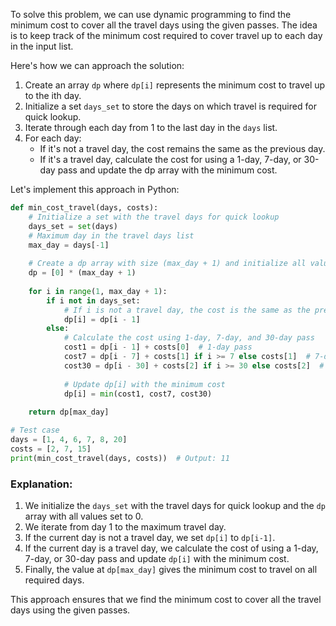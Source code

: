 To solve this problem, we can use dynamic programming to find the minimum cost to cover all the travel days using the given passes. The idea is to keep track of the minimum cost required to cover travel up to each day in the input list.

Here's how we can approach the solution:

1. Create an array `dp` where `dp[i]` represents the minimum cost to travel up to the ith day.
2. Initialize a set `days_set` to store the days on which travel is required for quick lookup.
3. Iterate through each day from 1 to the last day in the `days` list.
4. For each day:
   - If it's not a travel day, the cost remains the same as the previous day.
   - If it's a travel day, calculate the cost for using a 1-day, 7-day, or 30-day pass and update the dp array with the minimum cost.

Let's implement this approach in Python:

```python
def min_cost_travel(days, costs):
    # Initialize a set with the travel days for quick lookup
    days_set = set(days)
    # Maximum day in the travel days list
    max_day = days[-1]
    
    # Create a dp array with size (max_day + 1) and initialize all values to 0
    dp = [0] * (max_day + 1)
    
    for i in range(1, max_day + 1):
        if i not in days_set:
            # If i is not a travel day, the cost is the same as the previous day
            dp[i] = dp[i - 1]
        else:
            # Calculate the cost using 1-day, 7-day, and 30-day pass
            cost1 = dp[i - 1] + costs[0]  # 1-day pass
            cost7 = dp[i - 7] + costs[1] if i >= 7 else costs[1]  # 7-day pass
            cost30 = dp[i - 30] + costs[2] if i >= 30 else costs[2]  # 30-day pass
            
            # Update dp[i] with the minimum cost
            dp[i] = min(cost1, cost7, cost30)
    
    return dp[max_day]

# Test case
days = [1, 4, 6, 7, 8, 20]
costs = [2, 7, 15]
print(min_cost_travel(days, costs))  # Output: 11
```

### Explanation:
1. We initialize the `days_set` with the travel days for quick lookup and the `dp` array with all values set to 0.
2. We iterate from day 1 to the maximum travel day.
3. If the current day is not a travel day, we set `dp[i]` to `dp[i-1]`.
4. If the current day is a travel day, we calculate the cost of using a 1-day, 7-day, or 30-day pass and update `dp[i]` with the minimum cost.
5. Finally, the value at `dp[max_day]` gives the minimum cost to travel on all required days.

This approach ensures that we find the minimum cost to cover all the travel days using the given passes.